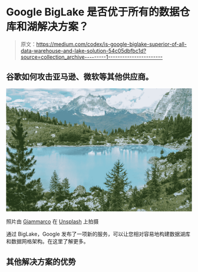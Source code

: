 # Google BigLake 是否优于所有的数据仓库和湖解决方案？

> 原文：<https://medium.com/codex/is-google-biglake-superior-of-all-data-warehouse-and-lake-solution-54c05dbfbc1d?source=collection_archive---------1----------------------->

## 谷歌如何攻击亚马逊、微软等其他供应商。

![](img/a54006d606c99c2ade2407c32c4179f8.png)

照片由 [Giammarco](https://unsplash.com/@giamboscaro?utm_source=unsplash&utm_medium=referral&utm_content=creditCopyText) 在 [Unsplash](https://unsplash.com/s/photos/lake?utm_source=unsplash&utm_medium=referral&utm_content=creditCopyText) 上拍摄

通过 BigLake，Google 发布了一项新的服务，可以让您相对容易地构建数据湖库和数据网格架构。在这里了解更多。

## 其他解决方案的优势
